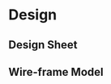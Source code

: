 # Design
<!-- Replace all of the titles with relevant titles -->

## Design Sheet

## Wire-frame Model
<!-- Link to wire-frame or screenshots of wire-frame -->